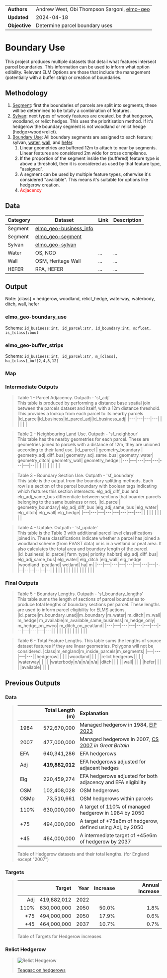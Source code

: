 
|   |   |
|---|---|
| **Authors** | Andrew West, Obi Thompson Sargoni, [elmo-geo](https://github.com/Defra-Data-Science-Centre-of-Excellence/elmo-geo) |
| **Updated** | 2024-04-18 |
| **Objective** | Determine parcel boundary uses |

# Boundary Use
This project produces multiple datasets that detail what features intersect parcel boundaries. This information can be used to inform what option edibility.  Relevant ELM Options are those that include the management (potentially with a buffer strip) or creation of boundaries.

## Methodology
1. [Segment](../segment.py): first the boundaries of parcels are split into segments, these will be determined to be totally a combination of features.
2. [Sylvan](../sylvan/readme.md): next types of woody features are created, be that hedgerow, woodland, or relict hedges.  This uses the prioritisation method.  If it's hedgerow the boundary segment is not woodland or relict hedge (hedge>wood>relict).
3. [Boundary Use](boundary_use.py): All boundary segments are assigned to each feature; sylvan, [water](water.py), [wall](wall.py), and [hefer](hefer.py).
    1. Linear geometries are buffered 12m to attach to near by segments.  Linear features are considered 2m wide for cross compliance.
    2. If the proportion of the segment inside the (buffered) feature type is above a threshold, then it is considered as used by that feature type, "assigned".
    3. A segment can be used by multiple feature types, otherwise it's considered "available".  This means it's suitable for options like hedgerow creation.
    4. <span style='color:red'>Adjacency</span>

## Data
| Category | Dataset | Link | Description |
|---|---|---|---|
| Segment | [elmo_geo-business_info](../business_info.py) |
| Segment | [elmo_geo-segment](../segment.py) |
| Sylvan | [elmo_geo-sylvan](../sylvan/readme.md) |
| Water | OS, NGD | ... | ... |
| Wall | OSM, Heritage Wall | ... | ... |
| HEFER | RPA, HEFER | ... | ... |

## Output
Note: [class] = hedgerow, woodland, relict_hedge, waterway, waterbody, ditch, wall, hefer

### elmo_geo-boundary_use  
Schema: `id_business:int, id_parcel:str, id_boundary:int, m:float, is_[class]:bool`

### elmo_geo-buffer_strips
Schema: `id_business:int, id_parcel:str, m_[class], ha_[class]_buf[2,4,8,12]`

### <TILE> Map

### Intermediate Outputs

> Table 1 - Parcel Adjacency. Outpath - 'sf_adj'  
> This table is produced by performing a distance base spatial join between the parcels dataset and itself, with a 12m distance threshold. This provides a lookup from each parcel to its nearby parcels.
> |id_parcel|id_business|id_parcel_adj|id_business_adj|
> |---|---|---|---|
> |   |   |   |   |

> Table 2 - Neighbouring Land Use. Outpath - 'sf_neighbour'  
> This table has the nearby geometries for each parcel.  These are geometries joined to parcels with a distance of 12m, they are unioned according to their land use.
> |id_parcel |    geometry_boundary | geometry_adj_diff_bus|  geometry_adj_same_bus|  geometry_water| geometry_ditch| geometry_wall|  geometry_hedge|
> |---|---|---|---|---|---|---|--|
> |   |   |   |   |   |   |   |  |

> Table 3 - Boundary Section Use. Outpath - 'sf_boundary'  
> This table is the output from the boundary splitting methods. Each row is a section of the parcel boundary with boolean tags indicating which features this section intersects. elg_adj_diff_bus and elg_adj_same_bus differentiate between sections that boarder parcels belonging to the same business or not.
> |id_parcel| geometry_boundary|  elg_adj_diff_bus    |elg_adj_same_bus   |elg_water| elg_ditch|  elg_wall|   elg_hedge|
> |---|---|---|---|---|---|---|---|
> |   |   |   |   |   |   |   |   |

> Table 4 - Uptake. Outpath - 'sf_update'  
> This table is the Table 3 with additional parcel level classifications joined in. These classifications indicate whether a parcel has joined a woodland scheme (from EVAST data) or is in a wetland or peat area. It also calculates the total area and boundary length of the parcel.
> |id_business|   id_parcel|  farm_type|  priority_habitat|   elg_adj_diff_bus|   elg_adj_same_bus|   elg_water|  elg_ditch   |elg_wall|  elg_hedge   |woodland   |peatland|  wetland|    ha| m|
> |---|---|---|---|---|---|---|---|--|--|--|--|--|--|--|
> |   |   |   |   |   |   |   |   |  |  |  |  |  |  |  |


### Final Outputs

> Table 5 - Boundary Lengths. Outpath - 'sf_boundary_lengths'  
> This table sums the length of sections of parcel boundaries to produce total lengths of boundary sections per parcel. These lengths are used to inform parcel eligibility for ELMS actions.
> |id_parcel|m_boundary_unadj|m_boundary |m_water|   m_ditch|    m_wall| m_hedge|    m_available|m_available_same_business|  m_hedge_only|   m_hedge_on_ewco|    m_ditch_on_peatland|
> |---|---|---|---|---|---|---|---|---|---|---|---|
> |   |   |   |   |   |   |   |   |   |   |   |   |

> Table 6 - Total Feature Lengths.
> This table sums the lengths of source dataset features if they are linear geometries.  Polygons will not be considered.
> |class|m_england|m_inside_parcels|m_segments|
> |---|---|---|---|
> |hedgerow|   |   |   |
> |woodland|   |   |   |
> |relict hedgerow|   |   |   |
> |waterway|   |   |   |
> |waterbody|n/a|n/a|n/a|
> |ditch|   |   |   |
> |wall|   |   |   |
> |hefer|   |   |   |
> |available|   |   |   |


## Previous Outputs

### Data
> |      | Total Length (m) | Explanation
> | :--- | ---------------: | :---
> | 1984 |      572,670,000 | Managed hedgerow in 1984, [EIP 2023](https://assets.publishing.service.gov.uk/government/uploads/system/uploads/attachment_data/file/1133967/environmental-improvement-plan-2023.pdf)
> | 2007 |      477,000,000 | Managed hedgerows in 2007, [CS 2007](https://www.ceh.ac.uk/sites/default/files/Countryside%20Survey%202007%20UK%20Headline%20Messages_Part2.pdf) *in Great Britain*
> | EFA  |      640,341,286 | EFA hedgerows
> | Adj  |  **419,882,012** | EFA hedgerows adjusted for adjacent hedges
> | Elg  |      220,459,274 | EFA hedgerows adjusted for both adjacency and EFA eligibility
> | OSM  |      102,408,028 | OSM hedgerows
> | OSMp |       73,510,661 | OSM hedgerows within parcels
> | 110% |      630,000,000 | A target of 110% of managed hedgerow in 1984 by 2050
> |  +75 |      494,000,000 | A target of +75e6m of hedgerow, defined using Adj, by 2050
> |  +45 |      464,000,000 | A intermediate target of +45e6m of hedgerow by 2037
>
> Table of Hedgerow datasets and their total lengths.  (for England except "2007")

### Targets
> |      | Target      | Year | Increase | Annual Increase |
> | ---: | ----------: | ---: | -------: | --------------: |
> |  Adj | 419,882,012 | 2022 |          |                 |
> | 110% | 630,000,000 | 2050 |    50.0% |            1.8% |
> |  +75 | 494,000,000 | 2050 |    17.9% |            0.6% |
> |  +45 | 464,000,000 | 2037 |    10.7% |            0.7% |
>
> Table of Targets for Hedgerow increases

### Relict Hedgerow
> ![Relict Hedgerow](https://www.teagasc.ie/media/website/news/daily/environment-photos/Relict-Hedgerows---too-valuable-for-rejuvenation.jpg)
>
> [Teagasc on hedgerows](https://www.teagasc.ie/news--events/daily/environment/hedges-for-rejuvenation.php)


[references]: https://example.com
[townsend_water_buffer]: https://townsendcharteredsurveyors.co.uk/sustainable-farming-incentive-pilot-starting-2021-water-body-buffering-standard/


<!--
# TODO
- Consider splitting up the boundary for each land use
- Consider recording if the boundary is adjacent to another (and such land use will be shared)
- Woodland Uptake, EVAST
- Priority Habitats, linked to parcels by 'process_dataset' notebook
- Peatland, linked to parcels by 'process_dataset' notebook
- Wetland, linked to parcels by 'process_dataset' notebook
- Urban

# Segment Data
| Category | Dataset | Link | Description |
|---|---|---|---|
| Boundary | RPA, Reference Parcels | ... | ... |
| Boundary | RPA, Land Cover | ... | ... |

# Sylvan Data
| Category | Dataset | Link | Description |
|---|---|---|---|
| Hedgerow | RPA, EFA Control Layer (Hedges) | ... | ... |
| Hedgerow | OSM, Hedgerows | ... | ... |
| Hedgerow, Woodland | EA, LiDAR VOM | ... | ... |
| Hedgerow, Woodland | FR, Trees Outside Woodland | ... | trees canopy and crown, linear/group/single | 
| Waterbody, Woodland | OS, NGD | ... | [https://osdatahub.os.uk/downloads/packages/2010]()

# OSM Tags
[tag finder](https://tagfinder.osm.ch/)
Hedgerows = barrier:[hedge,hedge_bank],landcover:hedge
Water = water:true,waterway:true
Wall = wall:dry_stone

# Tips
Use `ST_ReducePrecision(g, 0.001)` (1mm grid) - [gis#50399](https://gis.stackexchange.com/q/50399)  
Use `ST_Buffer(ST_Buffer(g, 0.001), buf)` (1mm pre-buffer) - [jts#876](https://github.com/locationtech/jts/issues/876)  

# Status
✔️⚙️❌
-->
